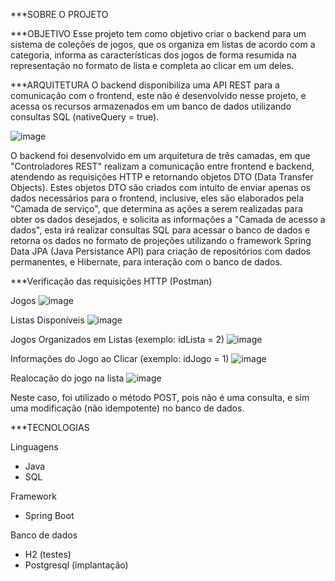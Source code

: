***SOBRE O PROJETO

***OBJETIVO
Esse projeto tem como objetivo criar o backend para um sistema de coleções de jogos,
que os organiza em listas de acordo com a categoria, informa as características dos jogos
de forma resumida na representação no formato de lista e completa ao clicar em um deles.

***ARQUITETURA
O backend disponibiliza uma API REST para a comunicação com o frontend, este não é desenvolvido
nesse projeto, e acessa os recursos armazenados em um banco de dados utilizando consultas SQL (nativeQuery = true).

![image](https://github.com/user-attachments/assets/38f2dc13-1780-4437-8ef5-4be8eb522703)

O backend foi desenvolvido em um arquitetura de três camadas, em que "Controladores REST" realizam 
a comunicação entre frontend e backend, atendendo as requisições HTTP e retornando 
objetos DTO (Data Transfer Objects). Estes objetos DTO são criados com intuito de enviar apenas os
dados necessários para o frontend, inclusive, eles são elaborados pela "Camada de serviço", que determina
as ações a serem realizadas para obter os dados desejados, e solicita as informações a 
"Camada de acesso a dados", esta irá realizar consultas SQL para acessar o banco de dados e retorna
os dados no formato de projeções utilizando o framework Spring Data JPA (Java Persistance API) para
criação de repositórios com dados permanentes, e Hibernate, para interação com o banco de dados.

***Verificação das requisições HTTP (Postman)

Jogos
![image](https://github.com/user-attachments/assets/9fd13631-4310-4797-b95b-d92d918e472e)

Listas Disponíveis
![image](https://github.com/user-attachments/assets/9e1ce8a6-d3d2-4f1e-89d1-fc15737b3fb4)

Jogos Organizados em Listas (exemplo: idLista = 2)
![image](https://github.com/user-attachments/assets/fc7b6e68-7441-4eea-9869-39ae9f367c5a)

Informações do Jogo ao Clicar (exemplo: idJogo = 1)
![image](https://github.com/user-attachments/assets/745ecefd-c9ba-47de-9fc2-d48adac7a55b)

Realocação do jogo na lista
![image](https://github.com/user-attachments/assets/6f28e392-2551-471d-9253-9f89e86b0883)

Neste caso, foi utilizado o método POST, pois não é uma consulta, e sim uma modificação (não idempotente) no banco de dados.

***TECNOLOGIAS

Linguagens
- Java
- SQL

Framework
- Spring Boot

Banco de dados
- H2 (testes)
- Postgresql (implantação)

